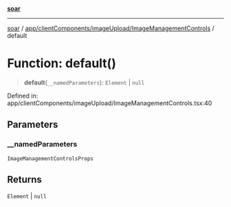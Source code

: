 [**soar**](../../../../../README.md)

***

[soar](../../../../../modules.md) / [app/clientComponents/imageUpload/ImageManagementControls](../README.md) / default

# Function: default()

> **default**(`__namedParameters`): `Element` \| `null`

Defined in: app/clientComponents/imageUpload/ImageManagementControls.tsx:40

## Parameters

### \_\_namedParameters

`ImageManagementControlsProps`

## Returns

`Element` \| `null`
